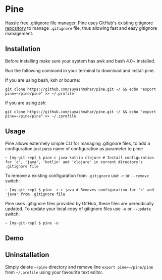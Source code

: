 Pine   
====  

Hassle free .gitignore file manager. Pine uses GitHub's existing gitignore [repository](https://github.com/github/gitignore) to manage `.gitignore` file, thus allowing fast and easy gitignore management.

Installation  
------------  
Before installing make sure your system has awk and bash 4.0+ installed.  

Run the following command in your terminal to download and install pine.  

If you are using bash, ksh or bourne:
```shell
git clone https://github.com/suyashmahar/pine.git ~/ && echo "export pine=~/pine/pine" >> ~/.profile
```
If you are using zsh:
```shell
git clone https://github.com/suyashmahar/pine.git ~/ && echo "export pine=~/pine/pine" >> ~/.zprofile
```

Usage  
-----  
Pine allows extermely simple CLI for managing .gitignore files, to add a configuration just pass name of configuration as parameter to pine:
```shell
~ [my-git-rep] $ pine c java kotlin clojure # Install configuration for 'c', 'java', 'kotlin' and 'clojure' in current directory's .gitignore file
```

To remove a existing configuration from `.gitignore` use `-r` or `--remove` switch:
```shell
~ [my-git-rep] $ pine -r c java # Removes configuration for 'c' and 'java' from .gitignore file
```

Pine uses .gitignore files provided by GitHub, these files are pereodically updated. To update your local copy of gitignore files use `-u` or `--update` switch:
```shell
~ [my-git-rep] $ pine -u
```

Demo
----

Uninstallation
--------------
Simply delete `~/pine` directory and remove line `export pine=~/pine/pine` from `~/.profile` using your favourite text editor.  


